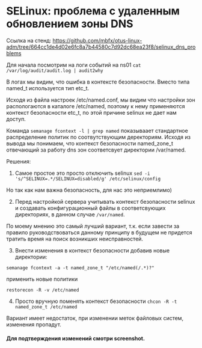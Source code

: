 # SELinux: проблема с удаленным обновлением зоны DNS
Ссылка на стенд:
https://github.com/mbfx/otus-linux-adm/tree/664cc1de4d02e6fc8a7b44580c7d92dc68ea23f8/selinux_dns_problems

Для начала посмотрим на логи событий на ns01
```cat /var/log/audit/audit.log | audit2why```

В логах мы видим, что ошибка в контексте безопасности. Вместо типа named_t используется тип etc_t.

Исходя из файла настроек /etc/named.conf, мы видим что настройки зон распологаются в каталоге /etc/named, поэтому к нему применяются контекст безопасности etc_t, по этой причине selinux не дает нам доступ.

Команда ```semanage fcontext -l | grep named``` показываает стандартное распределение политик по соотвутствующим деректориям. Исходя из вывода мы понимаем, что контекст безопасности named_zone_t отвечающий за работу dns зон соответсвует директории /var/named.


Решения:

1) Самое простое это просто отключить selinux
```sed -i 's/^SELINUX=.*/SELINUX=disabled/g' /etc/selinux/config```

Но так как нам важна безопасность, для нас это неприемлимо)

2) Перед настройкой сервера учитывать контекст безопасности selinux и создавать конфигурационный файлы в соответсвующих директориях, в данном случае ```/var/named```.
  
По моему мнению это самый лучший вариант, т.к. если завести за правило руководствоваться данному принципу в будущем не придется тратить время на поиск возникших неисправностей.

3) Внести изменения в контекст безопасности добавив новые директории:

```semanage fcontext -a -t named_zone_t "/etc/named(/.*)?"```

применить новые политики

```restorecon -R -v /etc/named```

4) Просто вручную поменять контекст безопасности
```chcon -R -t named_zone_t /etc/named```

Вариант имеет недостаток, при изменении меток файловых систем, изменения пропадут.

#### Для подтверждения изменений смотри screenshot.


